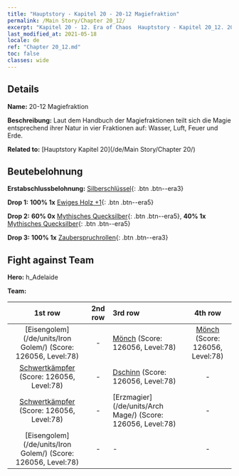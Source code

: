 ```yaml
---
title: "Hauptstory - Kapitel 20 - 20-12 Magiefraktion"
permalink: /Main Story/Chapter 20_12/
excerpt: "Kapitel 20 - 12. Era of Chaos  Hauptstory - Kapitel 20_12. 20-12 Magiefraktion"
last_modified_at: 2021-05-18
locale: de
ref: "Chapter 20_12.md"
toc: false
classes: wide
---
```


## Details

 **Name:** 20-12 Magiefraktion

 **Beschreibung:** Laut dem Handbuch der Magiefraktionen teilt sich die Magie entsprechend ihrer Natur in vier Fraktionen auf: Wasser, Luft, Feuer und Erde.

 **Related to:** [Hauptstory Kapitel 20](/de/Main Story/Chapter 20/)

## Beutebelohnung

 **Erstabschlussbelohnung:** [Silberschlüssel](/ItemsDE/con_693/){: .btn .btn--era3}

 **Drop 1:** **100% 1x** [Ewiges Holz +1](/ItemsDE/mat_69/){: .btn .btn--era5}

 **Drop 2:** **60% 0x** [Mythisches Quecksilber](/ItemsDE/mat_63/){: .btn .btn--era5}, **40% 1x** [Mythisches Quecksilber](/ItemsDE/mat_63/){: .btn .btn--era5}

 **Drop 3:** **100% 1x** [Zauberspruchrollen](/ItemsDE/con_694/){: .btn .btn--era3}


## Fight against Team
 **Hero:** h_Adelaide

 **Team:**


  | 1st row | 2nd row | 3rd row | 4th row |
  |:----:|:----:|:----|:----:|
  | [Eisengolem](/de/units/Iron Golem/) (Score: 126056, Level:78)  | - | [Mönch](/de/units/Monk/) (Score: 126056, Level:78)  | [Mönch](/de/units/Monk/) (Score: 126056, Level:78)  |
  | [Schwertkämpfer](/de/units/Swordsman/) (Score: 126056, Level:78)  | - | [Dschinn](/de/units/Genie/) (Score: 126056, Level:78)  | - |
  | [Schwertkämpfer](/de/units/Swordsman/) (Score: 126056, Level:78)  | - | [Erzmagier](/de/units/Arch Mage/) (Score: 126056, Level:78)  | - |
  | [Eisengolem](/de/units/Iron Golem/) (Score: 126056, Level:78)  | - | - | - |


